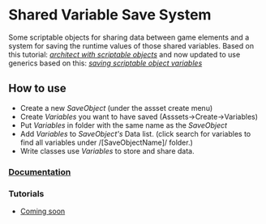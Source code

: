 # Shared Variable Save System

Some scriptable objects for sharing data between game elements and a system for saving the runtime values of those shared variables.
Based on this tutorial: *[architect with scriptable objects](https://unity3d.com/how-to/architect-with-Scriptable-Objects)* and now updated to use generics based on this: *[saving scriptable object variables](https://fishtrone.wordpress.com/2018/09/16/saving-scriptable-object-variables/)*

## How to use

* Create a new *SaveObject* (under the assset create menu)
* Create *Variables* you want to have saved (Asssets->Create->Variables)
* Put *Variables* in folder with the same name as the *SaveObject*
* Add *Variables* to *SaveObject's* Data list. (click search for variables to find all variables under /[SaveObjectName]/ folder.)
* Write classes use *Variables* to store and share data. 

### [Documentation](https://sophiathekitty.github.io/SharedVariableSaveSystem/html/index.html)

### Tutorials

* [Coming soon](https://github.com/sophiathekitty/SharedVariableSaveSystem/wiki)
